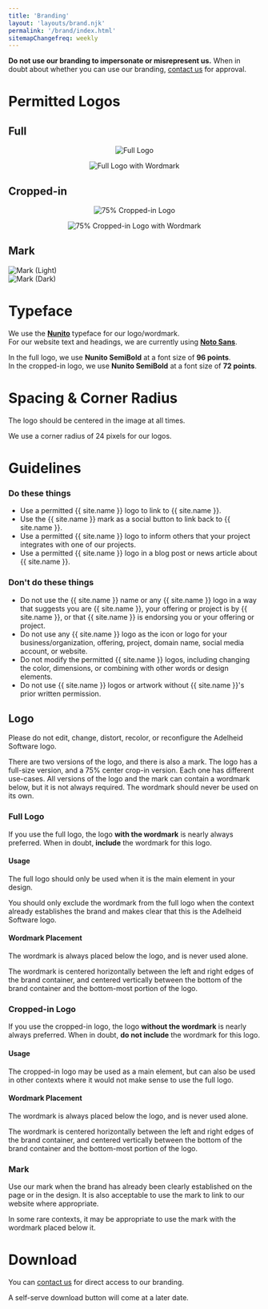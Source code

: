 ```yaml
---
title: 'Branding'
layout: 'layouts/brand.njk'
permalink: '/brand/index.html'
sitemapChangefreq: weekly
---
```


**Do not use our branding to impersonate or misrepresent us.** When in doubt about whether you can use our branding, [contact us](/contact/) for approval.

# Permitted Logos

## Full

<div class="grid-2col">
	<figure style="display: flex; flex-direction: column; justify-content: center; align-items: center;">
		<img class="rounded brand-image-container" src="/assets/images/brand/full-256.png" alt="Full Logo" />
	</figure>
	<figure style="display: flex; flex-direction: column; justify-content: center; align-items: center;">
		<img class="rounded brand-image-container" src="/assets/images/brand/full-w-text-256.png" alt="Full Logo with Wordmark" />
	</figure>
</div>

## Cropped-in

<div class="grid-2col">
	<figure style="display: flex; flex-direction: column; justify-content: center; align-items: center;">
		<img class="rounded brand-image-container" src="/assets/images/brand/crop-75p-256.png" alt="75% Cropped-in Logo" />
	</figure>
	<figure style="display: flex; flex-direction: column; justify-content: center; align-items: center;">
		<img class="rounded brand-image-container" src="/assets/images/brand/crop-w-text-75p-256.png" alt="75% Cropped-in Logo with Wordmark" />
	</figure>
</div>

## Mark

<div class="grid-2col">
	<div class="transparent-image-container-dark"><img src="/assets/images/brand/mark-light-256.png" alt="Mark (Light)"></img></div>
	<div class="transparent-image-container-light"><img src="/assets/images/brand/mark-dark-256.png" alt="Mark (Dark)"></img></div>
</div>

# Typeface

We use the **[Nunito](https://fonts.google.com/specimen/Nunito)** typeface for our logo/wordmark.\
For our website text and headings, we are currently using **[Noto Sans](https://fonts.google.com/noto)**.

In the full logo, we use **Nunito SemiBold** at a font size of **96 points**.\
In the cropped-in logo, we use **Nunito SemiBold** at a font size of **72 points**.

# Spacing & Corner Radius

The logo should be centered in the image at all times.

We use a corner radius of 24 pixels for our logos.

# Guidelines

<div class="grid-2col">
	<div>
		<h3>Do these things</h3>
		<ul class="approve">
			<li>Use a permitted {{ site.name }} logo to link to {{ site.name }}.</li>
			<li>Use the {{ site.name }} mark as a social button to link back to {{ site.name }}.</li>
			<li>Use a permitted {{ site.name }} logo to inform others that your project integrates with one of our projects.</li>
			<li>Use a permitted {{ site.name }} logo in a blog post or news article about {{ site.name }}.</li>
		</ul>
	</div>
	<div>
		<h3>Don't do these things</h3>
		<ul class="disapprove">
			<li>Do not use the {{ site.name }} name or any {{ site.name }} logo in a way that suggests you are {{ site.name }}, your offering or project is by {{ site.name }}, or that {{ site.name }} is endorsing you or your offering or project.</li>
			<li>Do not use any {{ site.name }} logo as the icon or logo for your business/organization, offering, project, domain name, social media account, or website.</li>
			<li>Do not modify the permitted {{ site.name }} logos, including changing the color, dimensions, or combining with other words or design elements.</li>
			<li>Do not use {{ site.name }} logos or artwork without {{ site.name }}'s prior written permission.</li>
		</ul>
	</div>
</div>

## Logo
Please do not edit, change, distort, recolor, or reconfigure the Adelheid Software logo.

There are two versions of the logo, and there is also a mark. The logo has a full-size version, and a 75% center crop-in version. Each one has different use-cases. All versions of the logo and the mark can contain a wordmark below, but it is not always required. The wordmark should never be used on its own.

### Full Logo
If you use the full logo, the logo **with the wordmark** is nearly always preferred. When in doubt, **include** the wordmark for this logo.

#### Usage
The full logo should only be used when it is the main element in your design.

You should only exclude the wordmark from the full logo when the context already establishes the brand and makes clear that this is the Adelheid Software logo.

#### Wordmark Placement
The wordmark is always placed below the logo, and is never used alone.

The wordmark is centered horizontally between the left and right edges of the brand container, and centered vertically between the bottom of the brand container and the bottom-most portion of the logo.

### Cropped-in Logo
If you use the cropped-in logo, the logo **without the wordmark** is nearly always preferred. When in doubt, **do not include** the wordmark for this logo.

#### Usage
The cropped-in logo may be used as a main element, but can also be used in other contexts where it would not make sense to use the full logo.

#### Wordmark Placement
The wordmark is always placed below the logo, and is never used alone.

The wordmark is centered horizontally between the left and right edges of the brand container, and centered vertically between the bottom of the brand container and the bottom-most portion of the logo.

### Mark
Use our mark when the brand has already been clearly established on the page or in the design. It is also acceptable to use the mark to link to our website where appropriate.

In some rare contexts, it may be appropriate to use the mark with the wordmark placed below it.

# Download

You can [contact us](/contact/) for direct access to our branding.

A self-serve download button will come at a later date.